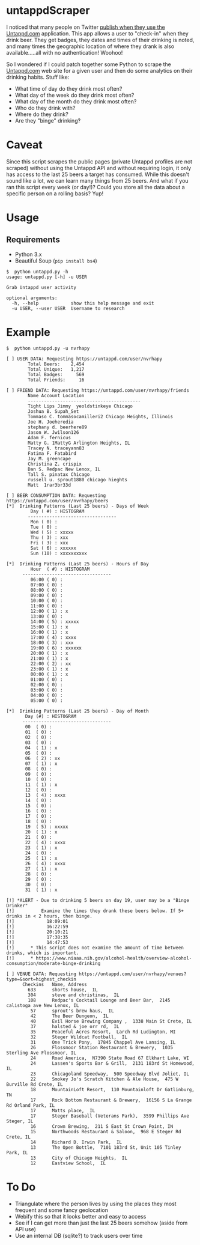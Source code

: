 # untappdScraper
I noticed that many people on Twitter [publish when they use the Untappd.com](https://www.google.com/search?num=100&newwindow=1&q=untappd+%22i+just+earned%22+site%3Atwitter.com&oq=untappd+%22i+just+earned%22+site%3Atwitter.com&gs_l=serp.3...4164.7850.0.8239.9.9.0.0.0.0.140.679.6j2.8.0....0...1c.1.64.serp..1.3.259...33i160k1j33i21k1.7lDTNQbSBAk) application. This app allows a user to "check-in" when they drink beer. They get badges, they dates and times of their drinking is noted, and many times the geographic location of where they drank is also available.....all with no authentication! Woohoo!

So I wondered if I could patch together some Python to scrape the [Untappd.com](http://untappd.com) web site for a given user and then do some analytics on their drinking habits. Stuff like:
* What time of day do they drink most often?
* What day of the week do they drink most often?
* What day of the month do they drink most often?
* Who do they drink with?
* Where do they drink?
* Are they "binge" drinking?

# Caveat
Since this script scrapes the public pages (private Untappd profiles are not scraped) without using the Untappd API and without requiring login, it only has access to the last 25 beers a target has consumed. While this doesn't sound like a lot, we can learn many things from 25 beers. And what if you ran this script every week (or day!)? Could you store all the data about a specific person on a rolling basis? Yup!

# Usage
## Requirements
- Python 3.x
- Beautiful Soup (`pip install bs4`)

```
$  python untappd.py -h
usage: untappd.py [-h] -u USER

Grab Untappd user activity

optional arguments:
  -h, --help            show this help message and exit
  -u USER, --user USER  Username to research
```

# Example

```
$  python untappd.py -u nvrhapy

[ ] USER DATA: Requesting https://untappd.com/user/nvrhapy
        Total Beers:    2,454
        Total Unique:   1,217
        Total Badges:     569
        Total Friends:     16

[ ] FRIEND DATA: Requesting https://untappd.com/user/nvrhapy/friends
        Name Account Location
        ------------------------------------------
        Tight Lips Jimmy  yeoldstinkeye Chicago
        Joshua B. Supah_Set
        Tommaso C. tommasocamilleri2 Chicago Heights, Illinois
        Joe H. Joeheredia
        stephany d. beerhere89
        Jason W. Jwilson126
        Adam F. fernicus
        Matty G. 1MattyG Arlington Heights, IL
        Tracey N. traceyann83
        Fatima F. Fatabird
        Jay M. greencape
        Christina Z. crispix
        Dan S. Redpac New Lenox, IL
        Tall S. pinatax Chicago
        russell u. sprout1880 chicago hieghts
        Matt  1rar3br33d

[ ] BEER CONSUMPTION DATA: Requesting https://untappd.com/user/nvrhapy/beers
[*]  Drinking Patterns (Last 25 beers) - Days of Week
         Day ( #) : HISTOGRAM
        ---------------------------------
         Mon ( 0) :
         Tue ( 0) :
         Wed ( 5) : xxxxx
         Thu ( 3) : xxx
         Fri ( 3) : xxx
         Sat ( 6) : xxxxxx
         Sun (10) : xxxxxxxxxx

[*]  Drinking Patterns (Last 25 beers) - Hours of Day
         Hour  ( #) : HISTOGRAM
      ---------------------------------
         06:00 ( 0) :
         07:00 ( 0) :
         08:00 ( 0) :
         09:00 ( 0) :
         10:00 ( 0) :
         11:00 ( 0) :
         12:00 ( 1) : x
         13:00 ( 0) :
         14:00 ( 5) : xxxxx
         15:00 ( 1) : x
         16:00 ( 1) : x
         17:00 ( 4) : xxxx
         18:00 ( 3) : xxx
         19:00 ( 6) : xxxxxx
         20:00 ( 1) : x
         21:00 ( 1) : x
         22:00 ( 2) : xx
         23:00 ( 1) : x
         00:00 ( 1) : x
         01:00 ( 0) :
         02:00 ( 0) :
         03:00 ( 0) :
         04:00 ( 0) :
         05:00 ( 0) :

[*]  Drinking Patterns (Last 25 beers) - Day of Month
       Day (#) : HISTOGRAM
      ---------------------------------
       00  ( 0) :
       01  ( 0) :
       02  ( 0) :
       03  ( 0) :
       04  ( 1) : x
       05  ( 0) :
       06  ( 2) : xx
       07  ( 1) : x
       08  ( 0) :
       09  ( 0) :
       10  ( 0) :
       11  ( 1) : x
       12  ( 0) :
       13  ( 4) : xxxx
       14  ( 0) :
       15  ( 0) :
       16  ( 0) :
       17  ( 0) :
       18  ( 0) :
       19  ( 5) : xxxxx
       20  ( 1) : x
       21  ( 0) :
       22  ( 4) : xxxx
       23  ( 1) : x
       24  ( 0) :
       25  ( 1) : x
       26  ( 4) : xxxx
       27  ( 1) : x
       28  ( 0) :
       29  ( 0) :
       30  ( 0) :
       31  ( 1) : x

[!] *ALERT - Due to drinking 5 beers on day 19, user may be a "Binge Drinker"
[!]          Examine the times they drank these beers below. If 5+ drinks in < 2 hours, then binge.
[!]            18:09:01
[!]            16:22:59
[!]            20:10:21
[!]            17:38:35
[!]            14:47:53
[!]      * This script does not examine the amount of time between drinks, which is important.
[!]      * https://www.niaaa.nih.gov/alcohol-health/overview-alcohol-consumption/moderate-binge-drinking

[ ] VENUE DATA: Requesting https://untappd.com/user/nvrhapy/venues?type=&sort=highest_checkin
      Checkins   Name, Address
        633      shorts house,  IL
        304      steve and christinas,  IL
        108      Redpac's Cocktail Lounge and Beer Bar,  2145 calistoga ave New Lenox, IL
         57      sprout's brew haus,  IL
         42      The Beer Dungeon,  IL
         40      Evil Horse Brewing Company ,  1338 Main St Crete, IL
         37      halsted & joe orr rd,  IL
         35      Peaceful Acres Resort,  Larch Rd Ludington, MI
         32      Steger Wildcat Football,  IL
         31      One Trick Pony,  17845 Chappel Ave Lansing, IL
         26      Flossmoor Station Restaurant & Brewery,  1035 Sterling Ave Flossmoor, IL
         24      Road America,  N7390 State Road 67 Elkhart Lake, WI
         24      Lassen's Sports Bar & Grill,  2131 183rd St Homewood, IL
         23      Chicagoland Speedway,  500 Speedway Blvd Joliet, IL
         22      Smokey Jo's Scratch Kitchen & Ale House,  475 W Burville Rd Crete, IL
         18      MountainLoft Resort,  110 Mountainloft Dr Gatlinburg, TN
         17      Rock Bottom Restaurant & Brewery,  16156 S La Grange Rd Orland Park, IL
         17      Matts place,  IL
         17      Steger Baseball (Veterans Park),  3599 Phillips Ave Steger, IL
         16      Crown Brewing,  211 S East St Crown Point, IN
         15      Northwoods Restaurant & Saloon,  968 E Steger Rd Crete, IL
         14      Richard D. Irwin Park,  IL
         13      The Open Bottle,  7101 183rd St, Unit 105 Tinley Park, IL
         13      City of Chicago Heights,  IL
         12      Eastview School,  IL
```

# To Do
* Triangulate where the person lives by using the places they most frequent and some fancy geolocation
* Webify this so that it looks better and easy to access
* See if I can get more than just the last 25 beers somehow (aside from API use)
* Use an internal DB (sqlite?) to track users over time
